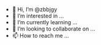 - 👋 Hi, I’m @zbbjgy
- 👀 I’m interested in ...
- 🌱 I’m currently learning ...
- 💞️ I’m looking to collaborate on ...
- 📫 How to reach me ...

<!---
zbbjgy/zbbjgy is a ✨ special ✨ repository because its `README.md` (this file) appears on your GitHub profile.
You can click the Preview link to take a look at your changes.
--->
